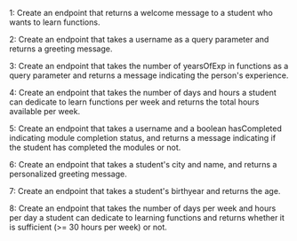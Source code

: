 1: Create an endpoint that returns a welcome message to a student who wants to learn functions.

2: Create an endpoint that takes a username as a query parameter and returns a greeting message.

3: Create an endpoint that takes the number of yearsOfExp in functions as a query parameter and returns a message indicating the person's experience.

4: Create an endpoint that takes the number of days and hours a student can dedicate to learn functions per week and returns the total hours available per week.

5: Create an endpoint that takes a username and a boolean hasCompleted indicating module completion status, and returns a message indicating if the student has completed the modules or not.

6: Create an endpoint that takes a student's city and name, and returns a personalized greeting message.

7: Create an endpoint that takes a student's birthyear and returns the age.

8: Create an endpoint that takes the number of days per week and hours per day a student can dedicate to learning functions and returns whether it is sufficient (>= 30 hours per week) or not.